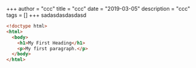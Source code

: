 +++
author = "ccc"
title = "ccc"
date = "2019-03-05"
description = "ccc"
tags = []
+++
sadasdasdasdasd

```html
<!doctype html>
<html>
  <body>
    <h1>My First Heading</h1>
    <p>My first paragraph.</p>
  </body>
</html>
```
